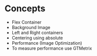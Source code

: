 # Concepts

- Flex Container
- Background Image
- Left and Right containers
- Centering using absolute
- Performance (Image Optimization)
- To measure performance use GTMetrix
